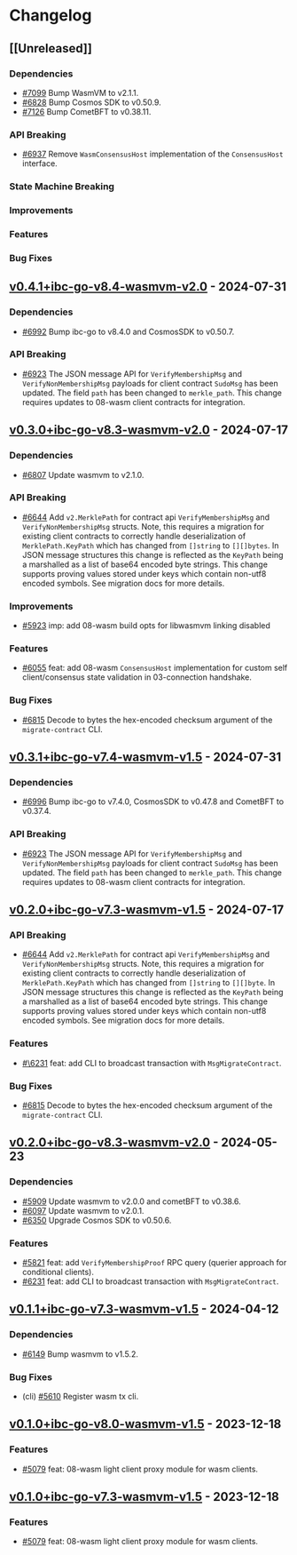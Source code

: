 <!--
Guiding Principles:

Changelogs are for humans, not machines.
There should be an entry for every single version.
The same types of changes should be grouped.
Versions and sections should be linkable.
The latest version comes first.
The release date of each version is displayed.
Mention whether you follow Semantic Versioning.

Usage:

Change log entries are to be added to the Unreleased section under the
appropriate stanza (see below). Each entry should ideally include a tag and
the Github issue reference in the following format:

* (<tag>) \#<issue-number> message

The issue numbers will later be link-ified during the release process so you do
not have to worry about including a link manually, but you can if you wish.

Types of changes (Stanzas):

"Features" for new features.
"Improvements" for changes in existing functionality.
"Deprecated" for soon-to-be removed features.
"Bug Fixes" for any bug fixes.
"Client Breaking" for breaking CLI commands and REST routes used by end-users.
"API Breaking" for breaking exported APIs used by developers building on SDK.
"State Machine Breaking" for any changes that result in a different AppState given the same genesisState and txList.
Ref: https://keepachangelog.com/en/1.0.0/
-->

# Changelog

## [[Unreleased]]

### Dependencies

* [\#7099](https://github.com/cosmos/ibc-go/pull/7099) Bump WasmVM to v2.1.1.
* [\#6828](https://github.com/cosmos/ibc-go/pull/6828) Bump Cosmos SDK to v0.50.9.
* [\#7126](https://github.com/cosmos/ibc-go/pull/7126) Bump CometBFT to v0.38.11.

### API Breaking

* [\#6937](https://github.com/cosmos/ibc-go/pull/6937) Remove `WasmConsensusHost` implementation of the `ConsensusHost` interface.

### State Machine Breaking

### Improvements

### Features

### Bug Fixes

<!-- markdown-link-check-disable-next-line -->
## [v0.4.1+ibc-go-v8.4-wasmvm-v2.0](https://github.com/cosmos/ibc-go/releases/tag/modules%2Flight-clients%2F08-wasm%2Fv0.4.1%2Bibc-go-v8.4-wasmvm-v2.0) - 2024-07-31

### Dependencies

* [\#6992](https://github.com/cosmos/ibc-go/pull/6992) Bump ibc-go to v8.4.0 and CosmosSDK to v0.50.7.

### API Breaking

* [\#6923](https://github.com/cosmos/ibc-go/pull/6923) The JSON message API for `VerifyMembershipMsg` and `VerifyNonMembershipMsg` payloads for client contract `SudoMsg` has been updated. The field `path` has been changed to `merkle_path`. This change requires updates to 08-wasm client contracts for integration.

<!-- markdown-link-check-disable-next-line -->
## [v0.3.0+ibc-go-v8.3-wasmvm-v2.0](https://github.com/cosmos/ibc-go/releases/tag/modules%2Flight-clients%2F08-wasm%2Fv0.3.0%2Bibc-go-v8.3-wasmvm-v2.0) - 2024-07-17

### Dependencies

* [\#6807](https://github.com/cosmos/ibc-go/pull/6807) Update wasmvm to v2.1.0.

### API Breaking

* [\#6644](https://github.com/cosmos/ibc-go/pull/6644) Add `v2.MerklePath` for contract api `VerifyMembershipMsg` and `VerifyNonMembershipMsg` structs. Note, this requires a migration for existing client contracts to correctly handle deserialization of `MerklePath.KeyPath` which has changed from `[]string` to `[][]bytes`. In JSON message structures this change is reflected as the `KeyPath` being a marshalled as a list of base64 encoded byte strings. This change supports proving values stored under keys which contain non-utf8 encoded symbols. See migration docs for more details.

### Improvements

* [\#5923](https://github.com/cosmos/ibc-go/pull/5923) imp: add 08-wasm build opts for libwasmvm linking disabled 

### Features

* [\#6055](https://github.com/cosmos/ibc-go/pull/6055) feat: add 08-wasm `ConsensusHost` implementation for custom self client/consensus state validation in 03-connection handshake.

### Bug Fixes

* [\#6815](https://github.com/cosmos/ibc-go/pull/6815) Decode to bytes the hex-encoded checksum argument of the `migrate-contract` CLI. 

<!-- markdown-link-check-disable-next-line -->
## [v0.3.1+ibc-go-v7.4-wasmvm-v1.5](https://github.com/cosmos/ibc-go/releases/tag/modules%2Flight-clients%2F08-wasm%2Fv0.3.1%2Bibc-go-v7.4-wasmvm-v1.5) - 2024-07-31

### Dependencies

* [\#6996](https://github.com/cosmos/ibc-go/pull/6992) Bump ibc-go to v7.4.0, CosmosSDK to v0.47.8 and CometBFT to v0.37.4.

### API Breaking

* [\#6923](https://github.com/cosmos/ibc-go/pull/6923) The JSON message API for `VerifyMembershipMsg` and `VerifyNonMembershipMsg` payloads for client contract `SudoMsg` has been updated. The field `path` has been changed to `merkle_path`. This change requires updates to 08-wasm client contracts for integration.

<!-- markdown-link-check-disable-next-line -->
## [v0.2.0+ibc-go-v7.3-wasmvm-v1.5](https://github.com/cosmos/ibc-go/releases/tag/modules%2Flight-clients%2F08-wasm%2Fv0.2.0%2Bibc-go-v7.3-wasmvm-v1.5) - 2024-07-17

### API Breaking

* [\#6644](https://github.com/cosmos/ibc-go/pull/6644) Add `v2.MerklePath` for contract api `VerifyMembershipMsg` and `VerifyNonMembershipMsg` structs. Note, this requires a migration for existing client contracts to correctly handle deserialization of `MerklePath.KeyPath` which has changed from `[]string` to `[][]byte`. In JSON message structures this change is reflected as the `KeyPath` being a marshalled as a list of base64 encoded byte strings. This change supports proving values stored under keys which contain non-utf8 encoded symbols. See migration docs for more details.

### Features

* [#\6231](https://github.com/cosmos/ibc-go/pull/6231) feat: add CLI to broadcast transaction with `MsgMigrateContract`.

### Bug Fixes

* [\#6815](https://github.com/cosmos/ibc-go/pull/6815) Decode to bytes the hex-encoded checksum argument of the `migrate-contract` CLI. 

<!-- markdown-link-check-disable-next-line -->
## [v0.2.0+ibc-go-v8.3-wasmvm-v2.0](https://github.com/cosmos/ibc-go/releases/tag/modules%2Flight-clients%2F08-wasm%2Fv0.2.0%2Bibc-go-v8.3-wasmvm-v2.0) - 2024-05-23

### Dependencies

* [\#5909](https://github.com/cosmos/ibc-go/pull/5909) Update wasmvm to v2.0.0 and cometBFT to v0.38.6.
* [\#6097](https://github.com/cosmos/ibc-go/pull/6097) Update wasmvm to v2.0.1.
* [\#6350](https://github.com/cosmos/ibc-go/pull/6350) Upgrade Cosmos SDK to v0.50.6.

### Features

* [\#5821](https://github.com/cosmos/ibc-go/pull/5821) feat: add `VerifyMembershipProof` RPC query (querier approach for conditional clients).
* [\#6231](https://github.com/cosmos/ibc-go/pull/6231) feat: add CLI to broadcast transaction with `MsgMigrateContract`.

<!-- markdown-link-check-disable-next-line -->
## [v0.1.1+ibc-go-v7.3-wasmvm-v1.5](https://github.com/cosmos/ibc-go/releases/tag/modules%2Flight-clients%2F08-wasm%2Fv0.1.1%2Bibc-go-v7.3-wasmvm-v1.5) - 2024-04-12

### Dependencies

* [\#6149](https://github.com/cosmos/ibc-go/pull/6149) Bump wasmvm to v1.5.2.

### Bug Fixes

* (cli) [\#5610](https://github.com/cosmos/ibc-go/pull/5610) Register wasm tx cli.

<!-- markdown-link-check-disable-next-line -->
## [v0.1.0+ibc-go-v8.0-wasmvm-v1.5](https://github.com/cosmos/ibc-go/releases/tag/modules%2Flight-clients%2F08-wasm%2Fv0.1.0%2Bibc-go-v7.3-wasmvm-v1.5) - 2023-12-18

### Features

* [\#5079](https://github.com/cosmos/ibc-go/pull/5079) feat: 08-wasm light client proxy module for wasm clients.

<!-- markdown-link-check-disable-next-line -->
## [v0.1.0+ibc-go-v7.3-wasmvm-v1.5](https://github.com/cosmos/ibc-go/releases/tag/modules%2Flight-clients%2F08-wasm%2Fv0.1.0%2Bibc-go-v8.0-wasmvm-v1.5) - 2023-12-18

### Features

* [\#5079](https://github.com/cosmos/ibc-go/pull/5079) feat: 08-wasm light client proxy module for wasm clients.
